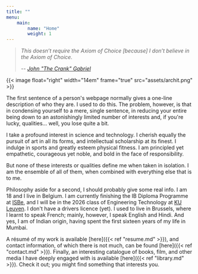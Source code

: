 ```yaml
---
title: ""
menu:
    main:
        name: "Home"
        weight: 1
---
```


> _This doesn’t require the Axiom of Choice [because] I don’t believe in the
> Axiom of Choice._
>
> -- [_John "The Crank" Gabriel_](https://scienceblogs.com/goodmath/2010/02/04/so-remember-back-in)

{{< image float="right" width="14em" frame="true" src="assets/archit.png" >}}

The first sentence of a person's webpage normally gives a one-line description
of who they are. I used to do this. The problem, however, is that in condensing
yourself to a mere, single sentence, in reducing your entire being down to an
astonishingly limited number of interests and, if you're lucky, qualities...
well, you lose quite a bit.

I take a profound interest in science and technology. I cherish equally the
pursuit of art in all its forms, and intellectual scholarship at its finest. I
indulge in sports and greatly esteem physical fitness. I am principled yet
empathetic, courageous yet noble, and bold in the face of responsibility.

But none of these interests or qualities define me when taken in isolation. I
am the ensemble of all of them, when combined with everything else that is to
me.

Philosophy aside for a second, I should probably give some real info. I am 18
and I live in Belgium. I am currently finishing the IB Diploma Programme at
[ISBe](https://www.isbedu.be/), and I will be in the 2026 class of Engineering
Technology at [KU Leuven](https://www.kuleuven.be/english/kuleuven/). I don't
have a drivers licence (yet). I used to live in Brussels, where I learnt to
speak French; mainly, however, I speak English and Hindi. And yes, I am of
Indian origin, having spent the first sixteen years of my life in Mumbai.

A résumé of my work is available [here]({{< ref "resume.md" >}}), and contact
information, of which there is not much, can be found [here]({{< ref
"contact.md" >}}). Finally, an interesting catalogue of books, film, and other
media I have deeply engaged with is available [here]({{< ref "library.md" >}}).
Check it out; you might find something that interests you.
